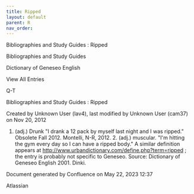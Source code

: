 ```yaml
---
title: Ripped
layout: default
parent: R
nav_order:
---
```


Bibliographies and Study Guides : Ripped

Bibliographies and Study Guides

Dictionary of Geneseo English

View All Entries

Q-T

Bibliographies and Study Guides : Ripped

Created by  Unknown User (lav4), last modified by  Unknown User (cam37) on Nov 20, 2012

1. (adj.) Drunk &quot;I drank a 12 pack by myself last night and I was ripped.&quot; Obsolete Fall 2012. Montelli, N-R, 2012. 2. (adj.) muscular. &quot;I'm hitting the gym every day so I can have a ripped body.&quot; A similar definition appears at http://www.urbandictionary.com/define.php?term=ripped ; the entry is probably not specific to Geneseo. Source: Dictionary of Geneseo English 2001. Dinki.

Document generated by Confluence on May 22, 2023 12:37

Atlassian
